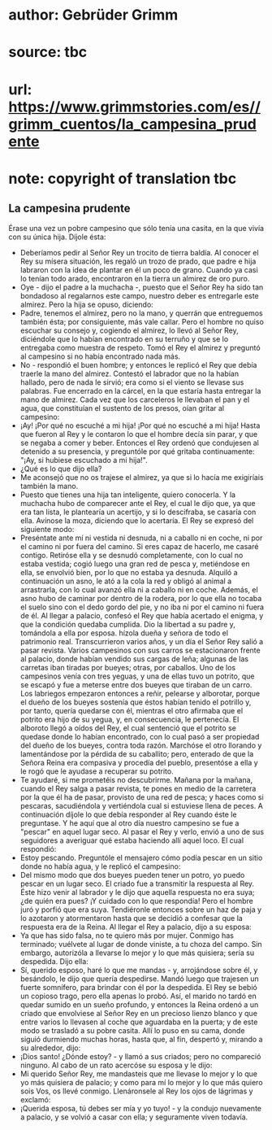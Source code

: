 # author: Gebrüder Grimm
# source: tbc
# url: https://www.grimmstories.com/es//grimm_cuentos/la_campesina_prudente
# note: copyright of translation tbc

## La campesina prudente 

Érase una vez un pobre campesino que sólo tenía una casita, en la que
vivía con su única hija. Díjole ésta:
- Deberíamos pedir al Señor Rey un trocito de tierra baldía.
Al conocer el Rey su mísera situación, les regaló un trozo de prado, que
padre e hija labraron con la idea de plantar en él un poco de grano.
Cuando ya casi lo tenían todo arado, encontraron en la tierra un almirez
de oro puro.
- Oye - dijo el padre a la muchacha -, puesto que el Señor Rey ha sido
tan bondadoso al regalarnos este campo, nuestro deber es entregarle este
almirez.
Pero la hija se opuso, diciendo:
- Padre, tenemos el almirez, pero no la mano, y querrán que entreguemos
también ésta; por consiguiente, más vale callar.
Pero el hombre no quiso escuchar su consejo y, cogiendo el almirez, lo
llevó al Señor Rey, diciéndole que lo habían encontrado en su terruño y
que se lo entregaba como muestra de respeto. Tomó el Rey el almirez y
preguntó al campesino si no había encontrado nada más.
- No - respondió el buen hombre; y entonces le replicó el Rey que debía
traerle la mano del almirez. Contestó el labrador que no la habían
hallado, pero de nada le sirvió; era como si el viento se llevase sus
palabras. Fue encerrado en la cárcel, en la que estaría hasta entregar
la mano de almirez. Cada vez que los carceleros le llevaban el pan y el
agua, que constituían el sustento de los presos, oían gritar al
campesino:
- ¡Ay! ¡Por qué no escuché a mi hija! ¡Por qué no escuché a mi hija!
Hasta que fueron al Rey y le contaron lo que el hombre decía sin parar,
y que se negaba a comer y beber. Entonces el Rey ordenó que condujesen
al detenido a su presencia, y preguntóle por qué gritaba continuamente:
"¡Ay, si hubiese escuchado a mi hija!".
- ¿Qué es lo que dijo ella?
- Me aconsejó que no os trajese el almirez, ya que si lo hacía me
exigiríais también la mano.
- Puesto que tienes una hija tan inteligente, quiero conocerla.
Y la muchacha hubo de comparecer ante el Rey, el cual le dijo que, ya
que era tan lista, le plantearía un acertijo, y si lo descifraba, se
casaría con ella. Avínose la moza, diciendo que lo acertaría. El Rey se
expresó del siguiente modo:
- Preséntate ante mí ni vestida ni desnuda, ni a caballo ni en coche, ni
por el camino ni por fuera del camino. Si eres capaz de hacerlo, me
casaré contigo.
Retiróse ella y se desnudó completamente, con lo cual no estaba vestida;
cogió luego una gran red de pesca y, metiéndose en ella, se envolvió
bien, por lo que no estaba ya desnuda. Alquiló a continuación un asno,
le ató a la cola la red y obligó al animal a arrastrarla, con lo cual
avanzó ella ni a caballo ni en coche. Además, el asno hubo de caminar
por dentro de la rodera, por lo que ella no tocaba el suelo sino con el
dedo gordo del pie, y no iba ni por el camino ni fuera de él. Al llegar
a palacio, confesó el Rey que había acertado el enigma, y que la
condición quedaba cumplida. Dio la libertad a su padre y, tomándola a
ella por esposa. hízola dueña y señora de todo el patrimonio real.
Transcurrieron varios años, y un día el Señor Rey salió a pasar revista.
Varios campesinos con sus carros se estacionaron frente al palacio,
donde habían vendido sus cargas de leña; algunas de las carretas iban
tiradas por bueyes; otras, por caballos. Uno de los campesinos venía con
tres yeguas, y una de ellas tuvo un potrito, que se escapó y fue a
meterse entre dos bueyes que tiraban de un carro. Los labriegos
empezaron entonces a reñir, pelearse y alborotar, porque el dueño de los
bueyes sostenía que éstos habían tenido el potrillo y, por tanto, quería
quedarse con él, mientras el otro afirmaba que el potrito era hijo de su
yegua, y, en consecuencia, le pertenecía. El alboroto llegó a oídos del
Rey, el cual sentenció que el potrito se quedase donde lo habían
encontrado, con lo cual pasó a ser propiedad del dueño de los bueyes,
contra toda razón. Marchóse el otro llorando y lamentándose por la
pérdida de su caballito; pero, enterado de que la Señora Reina era
compasiva y procedía del pueblo, presentóse a ella y le rogó que le
ayudase a recuperar su potrito.
- Te ayudaré, si me prometéis no descubrirme. Mañana por la mañana,
cuando el Rey salga a pasar revista, te pones en medio de la carretera
por la que él ha de pasar, provisto de una red de pesca; y haces como si
pescaras, sacudiéndola y vertiéndola cual si estuviese llena de peces. A
continuación díjole lo que debía responder al Rey cuando éste le
preguntase.
Y he aquí que al otro día nuestro campesino se fue a "pescar" en aquel
lugar seco. Al pasar el Rey y verlo, envió a uno de sus seguidores a
averiguar qué estaba haciendo allí aquel loco. El cual respondió:
- Estoy pescando.
Preguntóle el mensajero cómo podía pescar en un sitio donde no había
agua, y le replicó el campesino:
- Del mismo modo que dos bueyes pueden tener un potro, yo puedo pescar
en un lugar seco.
El criado fue a transmitir la respuesta al Rey. Éste hizo venir al
labrador y le dijo que aquella respuesta no era suya; ¿de quién era
pues? ¡Y cuidado con lo que respondía! Pero el hombre juró y porfió que
era suya. Tendiéronle entonces sobre un haz de paja y lo azotaron y
atormentaron hasta que se decidió a confesar que la respuesta era de la
Reina. Al llegar el Rey a palacio, dijo a su esposa:
- Ya que has sido falsa, no te quiero más por mujer. Conmigo has
terminado; vuélvete al lugar de donde viniste, a tu choza del campo.
Sin embargo, autorizóla a llevarse lo mejor y lo que más quisiera; sería
su despedida. Dijo ella:
- Sí, querido esposo, haré lo que me mandas - y, arrojándose sobre él, y
besándolo, le dijo que quería despedirse. Mandó luego que trajesen un
fuerte somnífero, para brindar con él por la despedida. El Rey se bebió
un copioso trago, pero ella apenas lo probó. Así, el marido no tardó en
quedar sumido en un sueño profundo, y entonces la Reina ordenó a un
criado que envolviese al Señor Rey en un precioso lienzo blanco y que
entre varios lo llevasen al coche que aguardaba en la puerta; y de este
modo se trasladó a su pobre casita. Allí lo puso en su cama, donde
siguió durmiendo muchas horas, hasta que, al fin, despertó y, mirando a
su alrededor, dijo:
- ¡Dios santo! ¿Dónde estoy? - y llamó a sus criados; pero no compareció
ninguno. Al cabo de un rato acercóse su esposa y le dijo:
- Mi querido Señor Rey, me mandasteis que me llevase lo mejor y lo que
yo más quisiera de palacio; y como para mí lo mejor y lo que más quiero
sois Vos, os llevé conmigo.
Llenáronsele al Rey los ojos de lágrimas y exclamó:
- ¡Querida esposa, tú debes ser mía y yo tuyo! - y la condujo nuevamente
a palacio, y se volvió a casar con ella; y seguramente viven todavía.
